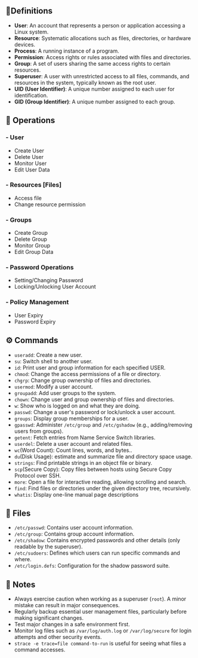 ## 📃Definitions
- **User**: An account that represents a person or application accessing a Linux system.
- **Resource**: Systematic allocations such as files, directories, or hardware devices.
- **Process**: A running instance of a program.
- **Permission**: Access rights or rules associated with files and directories.
- **Group**: A set of users sharing the same access rights to certain resources.
- **Superuser**: A user with unrestricted access to all files, commands, and resources in the system, typically known as the root user.
- **UID (User Identifier)**: A unique number assigned to each user for identification.
- **GID (Group Identifier)**: A unique number assigned to each group.

## 🎯 Operations
### - User
- Create User
- Delete User
- Monitor User
- Edit User Data
### - Resources [Files]
- Access file
- Change resource permission
### - Groups
- Create Group
- Delete Group
- Monitor Group
- Edit Group Data

### - Password Operations
- Setting/Changing Password
- Locking/Unlocking User Account

### - Policy Management
- User Expiry
- Password Expiry

## ⚙️ Commands
- `useradd`: Create a new user.
- `su`: Switch shell to another user.
- `id`: Print user and group information for each specified USER.
- `chmod`: Change the access permissions of a file or directory.
- `chgrp`: Change group ownership of files and directories.
- `usermod`: Modify a user account.
- `groupadd`: Add user groups to the system.
- `chown`: Change user and group ownership of files and directories.
- `w`: Show who is logged on and what they are doing.
- `passwd`: Change a user's password or lock/unlock a user account.
- `groups`: Display group memberships for a user.
- `gpasswd`: Administer `/etc/group` and `/etc/gshadow` (e.g., adding/removing users from groups).
- `getent`: Fetch entries from Name Service Switch libraries.
- `userdel`: Delete a user account and related files.
- `wc`(Word Count): Count lines, words, and bytes..
- `du`(Disk Usage): estimate and summarize file and directory space usage.
- `strings`: Find printable strings in an object file or binary.
- `scp`(Secure Copy): Copy files between hosts using Secure Copy Protocol over SSH.
- `more`: Open a file for interactive reading, allowing scrolling and search.
- `find`: Find files or directories under the given directory tree, recursively.
- `whatis`:  Display one-line manual page descriptions

## 📁 Files
- `/etc/passwd`: Contains user account information.
- `/etc/group`: Contains group account information.
- `/etc/shadow`: Contains encrypted passwords and other details (only readable by the superuser).
- `/etc/sudoers`: Defines which users can run specific commands and where.
- `/etc/login.defs`: Configuration for the shadow password suite.

## 📝 Notes
- Always exercise caution when working as a superuser (`root`). A minor mistake can result in major consequences.
- Regularly backup essential user management files, particularly before making significant changes.
- Test major changes in a safe environment first.
- Monitor log files such as `/var/log/auth.log` or `/var/log/secure` for login attempts and other security events.
- `strace -e trace=file command-to-run` is useful for seeing what files a command accesses.